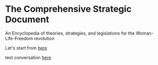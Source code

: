# The Comprehensive Strategic Document
An Encyclopedia of theories, strategies, and legislations for the Woman-Life-Freedom revolution

Let's start from [here](/StrategicPlan/polistest.html)

test conversation [here](/StrategicPlan/conversations.html)



